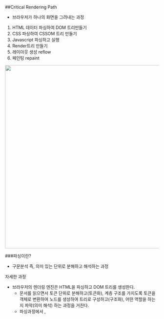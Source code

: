 ##Critical Rendering Path
- 브라우저가 하나의 화면을 그려내는 과정
1. HTML 데이터 파싱하여 DOM 트리만들기
2. CSS 파싱하여 CSSOM 트리 만들기
3. Javascript 파싱하고 실행
4. Render트리 만들기
5. 레이아웃 생성 reflow
6. 페인팅 repaint

<img src="https://github.com/user-attachments/assets/c957df30-f9b3-4e79-9c89-dca027fbfccf" width="600px" />

###파싱이란?
- 구문분석 즉, 의미 있는 단위로 분해하고 해석하는 과정

자세한 과정
- 브라우저의 렌더링 엔진은 HTML을 파싱하고 DOM 트리를 생성한다.
  - 문서를 읽으면서 토큰 단위로 분해하고(토큰화), 계층 구조를 가지도록 토큰을 객체로 변환하여 노드를 생성하여 트리로 구성하고(구조화), 어떤 역할을 하는지 파악(의미 해석) 하는 과정을 거친다.
  - 파싱과정에서 <link>, <style> 태그를 만나면 CSS를 파싱하고, CSSOM트리를 생성한다.
  - ** DOM, CSSOM의 생성은 병렬적으로 실행되며, 파싱과정에서 <script>태그를 만나면 DOM 생성을 중단하고 자바스크립트를 파싱하고 실행한다.
- CSSOM 트리의 생성
  - DOM 생성과 같은 과정을 반복
- 자바스크립트 파싱 및 실행
  - <script>태그를 body하단에 둘 수 밖에 없었던 문제점
      1. DOM이 아직 만들어지지않은상태에서 자바스크립트가 DOM을 제어하려고하면 오류가 난다.
      2. HTML을 빨리 화면에 보여줘야하는데 script파싱하느라 화면의 렌더링이 늦어진다.
  - async, defer : 스크립트를 백그라운드에서 다운로드함
     - defer : HTML 파싱이 끝난 이후에 스크립트가 실행 / DOMContentLoaded이벤트 전에 실행이 보장 / 여러 스크립트에서는 선언된 순서대로 실행
     - async : 다운로드 완료되면 즉시 실행, 이때 HTML파싱중단 / 실행순서가 보장되지않음 / 독립적인 스크립트에 적합(광고,분석도구)
      ```html
         <html>
            <head>
              <script src="heavy-script.js"></script> <!-- 일반 script -->
              <script async src="analytics.js"></script> <!-- async -->
              <script defer src="ui-framework.js"></script> <!-- defer -->
            </head>
            <body>
              <h1>Hello World</h1>
            </body>
          </html>
      ```
      - 일반 스크립트는 HTML 파싱 중단하고 다운로드 후 바로 실행 / async는 백그라운드에서 다운로드하고, 완료되면 즉시 실행 / defer는 백그라운드에서 다운로드하고, HTML파싱 끝나면 실행
- 렌더트리 생성
  - DOM과 CSSOM트리를 연결하는 과정으로, 탐색하면서 일치하는 요소들을 찾아 레이아웃과 스타일 정보를 결합해 렌더트리를 생성한다.
- Reflow
  - 렌더트리를 가지고 HTML 요소의 레이아웃을 픽셀단위로 계산하여 렌더트리에 반영
- Repaint
  - 렌더트리를 배치하고, 배치가 끝난것들을 화면에 그리게 된다. 시각화과정(색상, 크기 등등) 


   
